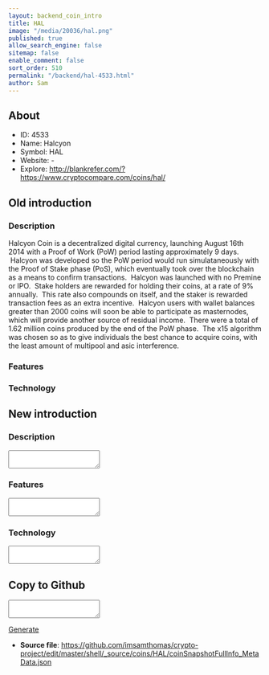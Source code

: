```yaml
---
layout: backend_coin_intro
title: HAL
image: "/media/20036/hal.png"
published: true
allow_search_engine: false
sitemap: false
enable_comment: false
sort_order: 510
permalink: "/backend/hal-4533.html"
author: Sam
---
```


## About

- ID: 4533
- Name: Halcyon
- Symbol: HAL
- Website: -
- Explore: http://blankrefer.com/?https://www.cryptocompare.com/coins/hal/


## Old introduction

### Description

<p>Halcyon Coin is a decentralized digital currency, launching August 16th 2014 with a Proof of Work (PoW) period lasting approximately 9 days.  Halcyon was developed so the PoW period would run simulataneously with the Proof of Stake phase (PoS), which eventually took over the blockchain as a means to confirm transactions.  Halcyon was launched with no Premine or IPO.  Stake holders are rewarded for holding their coins, at a rate of 9% annually.  This rate also compounds on itself, and the staker is rewarded transaction fees as an extra incentive.  Halcyon users with wallet balances greater than 2000 coins will soon be able to participate as masternodes, which will provide another source of residual income.  There were a total of 1.62 million coins produced by the end of the PoW phase.  The x15 algorithm was chosen so as to give individuals the best chance to acquire coins, with the least amount of multipool and asic interference.</p>

### Features


### Technology




## New introduction


### Description
<textarea id="meta_description" name="description"></textarea>

### Features
<textarea id="meta_features" name="features"></textarea>

### Technology
<textarea id="meta_technology" name="technology"></textarea>


## Copy to Github

<textarea id="coinsnapshotfullinfo_metadata"></textarea>

<a href="#gen" onclick="generateMetaDatJson()">Generate</a>

- **Source file**: <a href="https://github.com/imsamthomas/crypto-project/edit/master/shell/_source/coins/HAL/coinSnapshotFullInfo_MetaData.json">https://github.com/imsamthomas/crypto-project/edit/master/shell/_source/coins/HAL/coinSnapshotFullInfo_MetaData.json</a>

